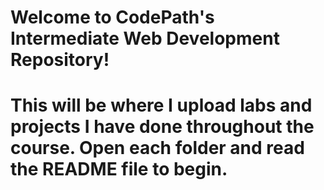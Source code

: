 ﻿# Welcome to CodePath's Intermediate Web Development Repository!
# This will be where I upload labs and projects I have done throughout the course. Open each folder and read the README file to begin. 
